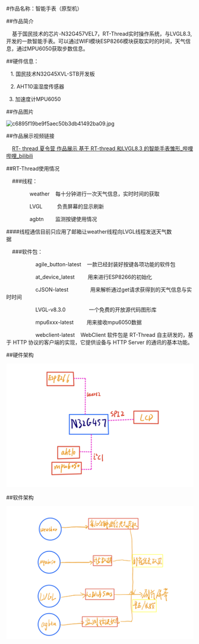 # 

#作品名称：智能手表（原型机）

##作品简介

    基于国民技术的芯片-N32G457VEL7，RT-Thread实时操作系统，与LVGL8.3,开发的一款智能手表。可以通过WIFI模块ESP8266模块获取实时的时间，天气信息，通过MPU6050获取步数信息。

##硬件信息：

   1. 国民技术N32G45XVL-STB开发板

   2. AHT10温湿度传感器

   3. 加速度计MPU6050

##作品图片

<img title="" src="https://github.com/piupiuyang/RT-Thread_Learning/blob/main/1.%E4%BD%9C%E5%93%81%E5%9B%BE%E7%89%87/%E4%BD%9C%E5%93%81%E5%9B%BE%E7%89%87.jpg" alt="c6895f19be9f5aec50b3db41492ba09.jpg" width="412">

##作品展示视频链接

    [RT- thread 夏令营 作品展示 基于 RT-thread 和LVGL8.3 的智能手表雏形_哔哩哔哩_bilibili](https://www.bilibili.com/video/BV1Ld4y1N7Tj?spm_id_from=333.337.search-card.all.click&vd_source=dcfacbf5268adf5c99b87c526fd7d375)

##RT-Thread使用情况

    ###线程：

                weather    每十分钟进行一次天气信息，实时时间的获取

                LVGL          负责屏幕的显示刷新

                agbtn        监测按键使用情况

####线程通信目前只应用了邮箱让weather线程向LVGL线程发送天气数据                                 

    ###软件包：

                    agile_button-latest    一款已经封装好按键各项功能的软件包

                    at_device_latest         用来进行ESP8266的初始化

                    cJSON-latest               用来解析通过get请求获得到的天气信息与实时时间

                    LVGL-v8.3.0                一个免费的开放源代码图形库

                    mpu6xxx-latest         用来接收mpu6050数据

                    webclient-latest           WebClient 软件包是 RT-Thread 自主研发的，基于 HTTP 协议的客户端的实现，它提供设备与 HTTP Server 的通讯的基本功能。

##硬件架构

![ca4b9a0831ec26b9086e70eb9f3d26f.jpg](https://github.com/piupiuyang/RT-Thread_Learning/blob/main/1.%E4%BD%9C%E5%93%81%E5%9B%BE%E7%89%87/%E7%A1%AC%E4%BB%B6%E6%A1%86%E6%9E%B6.jpg)

##软件架构

![ebb5ad15b3aa775db0e3c991107668a.jpg](https://github.com/piupiuyang/RT-Thread_Learning/blob/main/1.%E4%BD%9C%E5%93%81%E5%9B%BE%E7%89%87/%E8%BD%AF%E4%BB%B6%E6%A1%86%E6%9E%B6.jpg)
